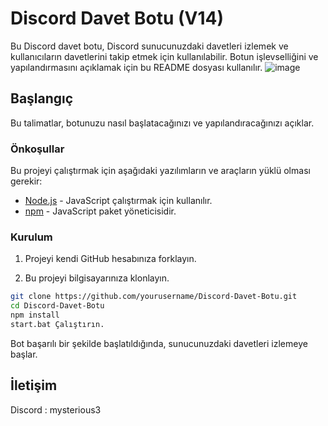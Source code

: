 # Discord Davet Botu (V14)

Bu Discord davet botu, Discord sunucunuzdaki davetleri izlemek ve kullanıcıların davetlerini takip etmek için kullanılabilir. Botun işlevselliğini ve yapılandırmasını açıklamak için bu README dosyası kullanılır.
![image](https://github.com/mysteriouss3/Discord-Invite-Botu-V14/assets/142053394/d177ebdc-0169-434a-ad8d-cbc95fc73753)


## Başlangıç

Bu talimatlar, botunuzu nasıl başlatacağınızı ve yapılandıracağınızı açıklar.

### Önkoşullar

Bu projeyi çalıştırmak için aşağıdaki yazılımların ve araçların yüklü olması gerekir:

- [Node.js](https://nodejs.org/) - JavaScript çalıştırmak için kullanılır.
- [npm](https://www.npmjs.com/) - JavaScript paket yöneticisidir.

### Kurulum

1. Projeyi kendi GitHub hesabınıza forklayın.

2. Bu projeyi bilgisayarınıza klonlayın.
   
```bash
git clone https://github.com/yourusername/Discord-Davet-Botu.git
cd Discord-Davet-Botu
npm install
start.bat Çalıştırın.
```
Bot başarılı bir şekilde başlatıldığında, sunucunuzdaki davetleri izlemeye başlar.

## İletişim

Discord : mysterious3





